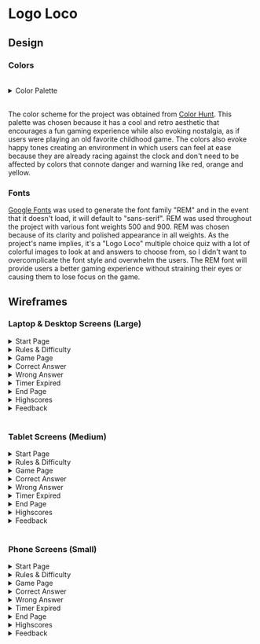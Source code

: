 # Logo Loco

## Design

### Colors

<br>

<details>
<summary>Color Palette</summary>

<img src="./assets/images/color-palette/color-hunt-palette.png"
alt="Color Palette" width="25%" height="25%">

<img src="./assets/images/color-palette/color-codes.png"
alt="Color Palette" width="60%" height="60%">

</details>

<br>

The color scheme for the project was obtained from [Color Hunt](https://colorhunt.co/).
This palette was chosen because it has a cool and retro aesthetic that
encourages a fun gaming experience while also evoking nostalgia, as if users
were playing an old favorite childhood game. The colors also evoke happy tones
creating an environment in which users can feel at ease because they are already
racing against the clock and don't need to be affected by colors that connote
danger and warning like red, orange and yellow.

### Fonts

[Google Fonts](https://fonts.google.com/) was used to generate the font family
"REM" and in the event that it doesn't load, it will default to "sans-serif".
REM was used throughout the project with various font weights 500 and 900.
REM was chosen because of its clarity and polished appearance in all weights.
As the project's name implies, it's a "Logo Loco" multiple choice quiz with a
lot of colorful images to look at and answers to choose from, so I didn't want
to overcomplicate the font style and overwhelm the users. The REM font will
provide users a better gaming experience without straining their eyes or causing
them to lose focus on the game.

## Wireframes

### Laptop & Desktop Screens (Large)

<details>
<summary>Start Page</summary>

<img src="./assets/images/laptop-wireframes/laptop-start-page.png"
alt="Large Screen Start Page" width="60%" height="60%">

</details>

<details>
<summary>Rules & Difficulty</summary>

<img src="./assets/images/laptop-wireframes/laptop-rules-difficulty.png"
alt="Large Screen Rules & Difficulty" width="60%" height="60%">

</details>
<details>
<summary>Game Page</summary>

<img src="./assets/images/laptop-wireframes/laptop-game-page.png"
alt="Large Screen Game Page" width="60%" height="60%">

</details>
<details>
<summary>Correct Answer</summary>

<img src="./assets/images/laptop-wireframes/laptop-correct-answer.png"
alt="Large Screen Correct Answer" width="60%" height="60%">

</details>
<details>
<summary>Wrong Answer</summary>

<img src="./assets/images/laptop-wireframes/laptop-wrong-answer.png"
alt="Large Screen Wrong Answer" width="60%" height="60%">

</details>
<details>
<summary>Timer Expired</summary>

<img src="./assets/images/laptop-wireframes/laptop-timer-expired.png"
alt="Large Screen Timer Expired" width="60%" height="60%">

</details>
<details>
<summary>End Page</summary>

<img src="./assets/images/laptop-wireframes/laptop-end-page.png"
alt="Large Screen End Page" width="60%" height="60%">

</details>
<details>
<summary>Highscores</summary>

<img src="./assets/images/laptop-wireframes/laptop-highscores.png"
alt="Large Screen Highscores" width="60%" height="60%">

</details>
<details>
<summary>Feedback</summary>

<img src="./assets/images/laptop-wireframes/laptop-feedback.png"
alt="Large Screen Feedback" width="60%" height="60%">

</details>

<br>

### Tablet Screens (Medium)

<details>
<summary>Start Page</summary>

<img src="./assets/images/tablet-wireframes/tablet-start-page.png"
alt="Medium Screen Start Page" width="40%" height="40%">

</details>

<details>
<summary>Rules & Difficulty</summary>

<img src="./assets/images/tablet-wireframes/tablet-rules-difficulty.png"
alt="Medium Screen Rules & Difficulty" width="40%" height="40%">

</details>
<details>
<summary>Game Page</summary>

<img src="./assets/images/tablet-wireframes/tablet-game-page.png"
alt="Medium Screen Game Page" width="40%" height="40%">

</details>
<details>
<summary>Correct Answer</summary>

<img src="./assets/images/tablet-wireframes/tablet-correct-answer.png"
alt="Medium Screen Correct Answer" width="40%" height="40%">

</details>
<details>
<summary>Wrong Answer</summary>

<img src="./assets/images/tablet-wireframes/tablet-wrong-answer.png"
alt="Medium Screen Wrong Answer" width="40%" height="40%">

</details>
<details>
<summary>Timer Expired</summary>

<img src="./assets/images/tablet-wireframes/tablet-timer-expired.png"
alt="Medium Screen Timer Expired" width="40%" height="40%">

</details>
<details>
<summary>End Page</summary>

<img src="./assets/images/tablet-wireframes/tablet-end-page.png"
alt="Medium Screen End Page" width="40%" height="40%">

</details>
<details>
<summary>Highscores</summary>

<img src="./assets/images/tablet-wireframes/tablet-highscores.png"
alt="Medium Screen Highscores" width="40%" height="40%">

</details>
<details>
<summary>Feedback</summary>

<img src="./assets/images/tablet-wireframes/tablet-feedback.png"
alt="Medium Screen Feedback" width="40%" height="40%">

</details>

<br>

### Phone Screens (Small)

<details>
<summary>Start Page</summary>

<img src="./assets/images/phone-wireframes/phone-start-page.png"
alt="Small Screen Start Page" width="30%" height="30%">

</details>

<details>
<summary>Rules & Difficulty</summary>

<img src="./assets/images/phone-wireframes/phone-rules-difficulty.png"
alt="Small Screen Rules & Difficulty" width="30%" height="30%">

</details>
<details>
<summary>Game Page</summary>

<img src="./assets/images/phone-wireframes/phone-game-page.png"
alt="Small Screen Game Page" width="30%" height="30%">

</details>
<details>
<summary>Correct Answer</summary>

<img src="./assets/images/phone-wireframes/phone-correct-answer.png"
alt="Small Screen Correct Answer" width="30%" height="30%">

</details>
<details>
<summary>Wrong Answer</summary>

<img src="./assets/images/phone-wireframes/phone-wrong-answer.png"
alt="Small Screen Wrong Answer" width="30%" height="30%">

</details>
<details>
<summary>Timer Expired</summary>

<img src="./assets/images/phone-wireframes/phone-timer-expired.png"
alt="Small Screen Timer Expired" width="30%" height="30%">

</details>
<details>
<summary>End Page</summary>

<img src="./assets/images/phone-wireframes/phone-end-page.png"
alt="Small Screen End Page" width="30%" height="30%">

</details>
<details>
<summary>Highscores</summary>

<img src="./assets/images/phone-wireframes/phone-highscores.png"
alt="Small Screen Highscores" width="30%" height="30%">

</details>
<details>
<summary>Feedback</summary>

<img src="./assets/images/phone-wireframes/phone-feedback.png"
alt="Small Screen Feedback" width="30%" height="30%">

</details>

<br>
